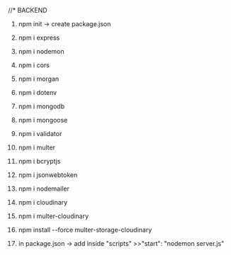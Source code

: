 //* BACKEND
1.  npm init -> create package.json
2.  npm i express
3.  npm i nodemon 
4.  npm i cors 
5.  npm i morgan
6.  npm i dotenv
7.  npm i mongodb
8.  npm i mongoose
9.  npm i validator
10. npm i multer
11. npm i bcryptjs
12. npm i jsonwebtoken
13. npm i nodemailer
14. npm i cloudinary
15. npm i multer-cloudinary
16. npm install --force multer-storage-cloudinary

17. in package.json -> add inside "scripts" >>"start": "nodemon server.js" 








